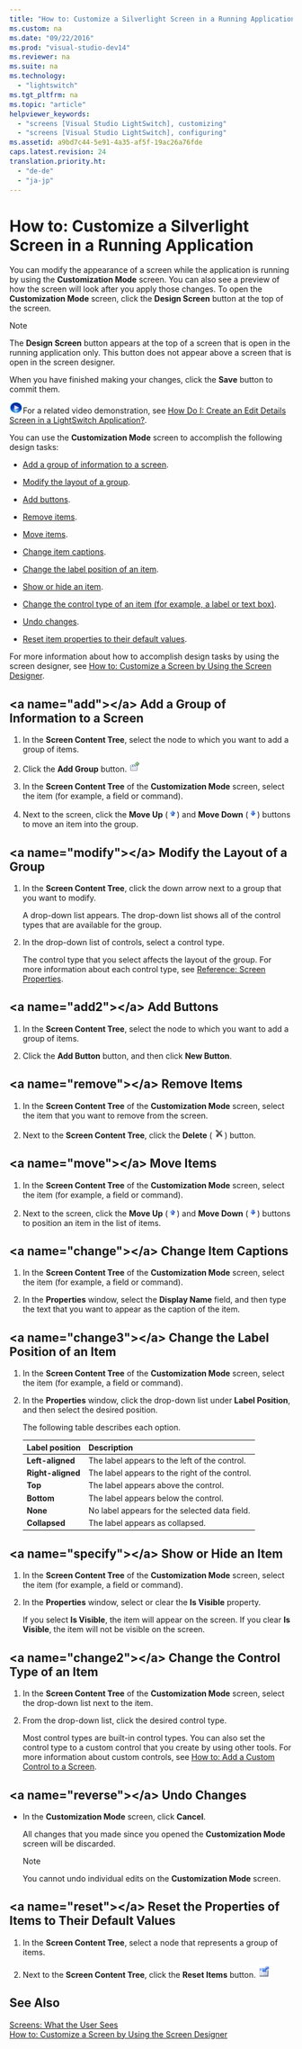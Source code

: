 ```yaml
---
title: "How to: Customize a Silverlight Screen in a Running Application"
ms.custom: na
ms.date: "09/22/2016"
ms.prod: "visual-studio-dev14"
ms.reviewer: na
ms.suite: na
ms.technology: 
  - "lightswitch"
ms.tgt_pltfrm: na
ms.topic: "article"
helpviewer_keywords: 
  - "screens [Visual Studio LightSwitch], customizing"
  - "screens [Visual Studio LightSwitch], configuring"
ms.assetid: a9bd7c44-5e91-4a35-af5f-19ac26a76fde
caps.latest.revision: 24
translation.priority.ht: 
  - "de-de"
  - "ja-jp"
---
```

# How to: Customize a Silverlight Screen in a Running Application
You can modify the appearance of a screen while the application is running by using the **Customization Mode** screen. You can also see a preview of how the screen will look after you apply those changes. To open the **Customization Mode** screen, click the **Design Screen** button at the top of the screen.  
  
> [!NOTE]
>  The **Design Screen** button appears at the top of a screen that is open in the running application only. This button does not appear above a screen that is open in the screen designer.  
  
 When you have finished making your changes, click the **Save** button to commit them.  
  
 ![link to video](../vs140/media/playvideo.gif "PlayVideo")For a related video demonstration, see [How Do I: Create an Edit Details Screen in a LightSwitch Application?](http://go.microsoft.com/fwlink/?LinkID=205123).  
  
 You can use the **Customization Mode** screen to accomplish the following design tasks:  
  
-   [Add a group of information to a screen](#add).  
  
-   [Modify the layout of a group](#modify).  
  
-   [Add buttons](#add2).  
  
-   [Remove items](#remove).  
  
-   [Move items](#move).  
  
-   [Change item captions](#change).  
  
-   [Change the label position of an item](#change3).  
  
-   [Show or hide an item](#specify).  
  
-   [Change the control type of an item (for example, a label or text box)](#change2).  
  
-   [Undo changes](#reverse).  
  
-   [Reset item properties to their default values](#reset).  
  
 For more information about how to accomplish design tasks by using the screen designer, see [How to: Customize a Screen by Using the Screen Designer](../vs140/how-to--design-a-silverlight-screen-by-using-the-screen-designer.md).  
  
##  \<a name="add">\</a> Add a Group of Information to a Screen  
  
1.  In the **Screen Content Tree**, select the node to which you want to add a group of items.  
  
2.  Click the **Add Group** button. ![Adds a group.](../vs140/media/ls_group_button.gif "LS_Group_Button")  
  
3.  In the **Screen Content Tree** of the **Customization Mode** screen, select the item (for example, a field or command).  
  
4.  Next to the screen, click the **Move Up** (![Moves the item to a higher position in the list.](../vs140/media/ls_addbutton_button.png "LS_AddButton_Button")) and **Move Down** (![Moves an item to a position lower in the list.](../vs140/media/ls_movedown_button.png "LS_MoveDown_Button")) buttons to move an item into the group.  
  
##  \<a name="modify">\</a> Modify the Layout of a Group  
  
1.  In the **Screen Content Tree**, click the down arrow next to a group that you want to modify.  
  
     A drop-down list appears. The drop-down list shows all of the control types that are available for the group.  
  
2.  In the drop-down list of controls, select a control type.  
  
     The control type that you select affects the layout of the group. For more information about each control type, see [Reference: Screen Properties](../vs140/reference--screen-designer-properties.md).  
  
##  \<a name="add2">\</a> Add Buttons  
  
1.  In the **Screen Content Tree**, select the node to which you want to add a group of items.  
  
2.  Click the **Add Button** button, and then click **New Button**.  
  
##  \<a name="remove">\</a> Remove Items  
  
1.  In the **Screen Content Tree** of the **Customization Mode** screen, select the item that you want to remove from the screen.  
  
2.  Next to the **Screen Content Tree**, click the **Delete** (![Deletes the selected item.](../vs140/media/ls_delete_button.png "LS_Delete_Button")) button.  
  
##  \<a name="move">\</a> Move Items  
  
1.  In the **Screen Content Tree** of the **Customization Mode** screen, select the item (for example, a field or command).  
  
2.  Next to the screen, click the **Move Up** (![Moves the item to a higher position in the list.](../vs140/media/ls_addbutton_button.png "LS_AddButton_Button")) and **Move Down** (![Moves an item to a position lower in the list.](../vs140/media/ls_movedown_button.png "LS_MoveDown_Button")) buttons to position an item in the list of items.  
  
##  \<a name="change">\</a> Change Item Captions  
  
1.  In the **Screen Content Tree** of the **Customization Mode** screen, select the item (for example, a field or command).  
  
2.  In the **Properties** window, select the **Display Name** field, and then type the text that you want to appear as the caption of the item.  
  
##  \<a name="change3">\</a> Change the Label Position of an Item  
  
1.  In the **Screen Content Tree** of the **Customization Mode** screen, select the item (for example, a field or command).  
  
2.  In the **Properties** window, click the drop-down list under **Label Position**, and then select the desired position.  
  
     The following table describes each option.  
  
    |Label position|Description|  
    |--------------------|-----------------|  
    |**Left-aligned**|The label appears to the left of the control.|  
    |**Right-aligned**|The label appears to the right of the control.|  
    |**Top**|The label appears above the control.|  
    |**Bottom**|The label appears below the control.|  
    |**None**|No label appears for the selected data field.|  
    |**Collapsed**|The label appears as collapsed.|  
  
##  \<a name="specify">\</a> Show or Hide an Item  
  
1.  In the **Screen Content Tree** of the **Customization Mode** screen, select the item (for example, a field or command).  
  
2.  In the **Properties** window, select or clear the **Is Visible** property.  
  
     If you select **Is Visible**, the item will appear on the screen. If you clear **Is Visible**, the item will not be visible on the screen.  
  
##  \<a name="change2">\</a> Change the Control Type of an Item  
  
1.  In the **Screen Content Tree** of the **Customization Mode** screen, select the drop-down list next to the item.  
  
2.  From the drop-down list, click the desired control type.  
  
     Most control types are built-in control types. You can also set the control type to a custom control that you create by using other tools. For more information about custom controls, see [How to: Add a Custom Control to a Screen](../vs140/how-to--add-a-custom-control-to-a-silverlight-screen.md).  
  
##  \<a name="reverse">\</a> Undo Changes  
  
-   In the **Customization Mode** screen, click **Cancel**.  
  
     All changes that you made since you opened the **Customization Mode** screen will be discarded.  
  
    > [!NOTE]
    >  You cannot undo individual edits on the **Customization Mode** screen.  
  
##  \<a name="reset">\</a> Reset the Properties of Items to Their Default Values  
  
1.  In the **Screen Content Tree**, select a node that represents a group of items.  
  
2.  Next to the **Screen Content Tree**, click the **Reset Items** button. ![Resets item properties to their default values.](../vs140/media/ls_resetfields_button.png "LS_ResetFields_Button")  
  
## See Also  
 [Screens: What the User Sees](../vs140/screens--the-user-interface-of-your-lightswitch-application.md)   
 [How to: Customize a Screen by Using the Screen Designer](../vs140/how-to--design-a-silverlight-screen-by-using-the-screen-designer.md)